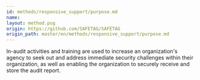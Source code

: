 ```yaml
---
id: methods/responsive_support/purpose.md
name: 
layout: method.pug
origin: https://github.com/SAFETAG/SAFETAG
origin_path: master/en/methods/responsive_support/purpose.md
---
```


In-audit activities and training are used to increase an organization's agency to seek out and address immediate security challenges within their organization, as well as enabling the organization to securely receive and store the audit report.

